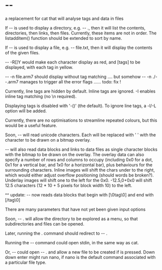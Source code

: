 # --
a replacement for cat that will analyse tags and data in files

If -- is used to display a directory, e.g. -- ., then it will list the contents, directories, then links, then files.
Currently, these items are not in order. The listadditem() function should be extended to sort by name.

If -- is used to display a file, e.g. -- file.txt, then it will display the contents of the given files.

-- -R[]Y would make each character display as red, and [tags] to be displayed, with each tag in yellow.

-- -n file.arm7 should display without tag matching .... but somehow -- -n ./--.arm7 manages to trigger all the error flags ...... todo: fix !

Currently, line tags are hidden by default. Inline tags are ignored. -I enables inline tag matching (no \n required).

Displaying tags is disabled with '-()' (the default). To ignore line tags, a -l/-L option will be added.

Currently, there are no optimisations to streamline repeated colours, but this would be a useful feature.

Soon, -- will read unicode characters. Each will be replaced with ' ' with the character to be drawn on a bitmap overlay.

-- will also read data blocks and links to data files as single character blocks with the bitmap to be drawn on the overlay. The overlay data can also specify a number of rows and columns to occupy (including 0x0 for a dot, 0x1 for a vertical bar, and 1x0 for a horizontal bar), plus behaviours for the surrounding characters. Inline images will shift the chars under to the right, which would either adjust overflow positioning (should words be broken?). Underlay images will shift one to the left for the 0x0. -12.5,0+0x0 will shift 12.5 characters (12 * 10 + 5 pixels for block width 10) to the left.

^^ update: -- now reads data blocks that begin with \[\\0tag\\0\] and end with \[/tag\\0\]

There are many parameters that have not yet been given input options

Soon, -- . will allow the directory to be explored as a menu, so that subdirectories and files can be opened.

Later, running the . command should redirect to -- .

Running the -- command could open stdin, in the same way as cat.

Or, -- could open -- . and allow a new file to be created if <Enter> is pressed. Down down enter might run nano, if nano is the default command associated with a particular file type.
